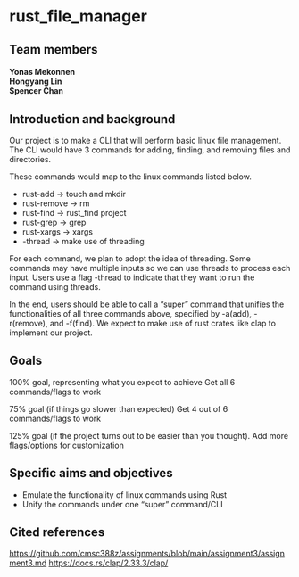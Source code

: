 # rust_file_manager

## Team members
#### Yonas Mekonnen<br/>Hongyang Lin<br/>Spencer Chan

## Introduction and background
Our project is to make a CLI that will perform basic linux file management. The CLI would have 3 commands for adding, finding, and removing files and directories. 

These commands would map to the linux commands listed below.
- rust-add -> touch and mkdir
- rust-remove  -> rm
- rust-find -> rust_find project
- rust-grep -> grep
- rust-xargs -> xargs
- -thread -> make use of threading

For each command, we plan to adopt the idea of threading. Some commands may have multiple inputs so we can use threads to process each input. Users use a flag -thread to indicate that they want to run the command using threads.

In the end, users should be able to call a “super” command that unifies the functionalities of all three commands above, specified by -a(add), -r(remove), and -f(find). We expect to make use of rust crates like clap to implement our project.

## Goals
100% goal, representing what you expect to achieve 
Get all 6 commands/flags to work

75% goal (if things go slower than expected)
Get 4 out of 6 commands/flags to work

125% goal (if the project turns out to be easier than you thought). 
Add more flags/options for customization

## Specific aims and objectives
- Emulate the functionality of linux commands using Rust
- Unify the commands under one “super” command/CLI

## Cited references
https://github.com/cmsc388z/assignments/blob/main/assignment3/assignment3.md 
https://docs.rs/clap/2.33.3/clap/
